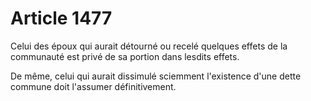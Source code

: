 # Article 1477

<p>Celui des époux qui aurait détourné ou recelé quelques effets de la communauté est privé de sa portion dans lesdits effets.</p><p>De même, celui qui aurait dissimulé sciemment l'existence d'une dette commune doit l'assumer définitivement.</p>